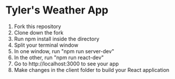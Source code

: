 # Tyler's Weather App

1. Fork this repository
2. Clone down the fork
3. Run npm install inside the directory
4. Split your terminal window
5. In one window, run "npm run server-dev"
6. In the other, run "npm run react-dev"
7. Go to http://localhost:3000 to see your app
8. Make changes in the client folder to build your React application